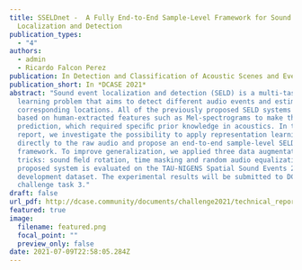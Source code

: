 ```yaml
---
title: SSELDnet -  A Fully End-to-End Sample-Level Framework for Sound Event
  Localization and Detection
publication_types:
  - "4"
authors:
  - admin
  - Ricardo Falcon Perez
publication: In Detection and Classification of Acoustic Scenes and Events 2021
publication_short: In *DCASE 2021*
abstract: "Sound event localization and detection (SELD) is a multi-task
  learning problem that aims to detect different audio events and estimate their
  corresponding locations. All of the previously proposed SELD systems were
  based on human-extracted features such as Mel-spectrograms to make the
  prediction, which required speciﬁc prior knowledge in acoustics. In this
  report, we investigate the possibility to apply representation learning
  directly to the raw audio and propose an end-to-end sample-level SELD
  framework. To improve generalization, we applied three data augmentation
  tricks: sound ﬁeld rotation, time masking and random audio equalization. The
  proposed system is evaluated on the TAU-NIGENS Spatial Sound Events 2021
  development dataset. The experimental results will be submitted to DCASE 2021
  challenge task 3."
draft: false
url_pdf: http://dcase.community/documents/challenge2021/technical_reports/DCASE2021_Huang_24_t3.pdf
featured: true
image:
  filename: featured.png
  focal_point: ""
  preview_only: false
date: 2021-07-09T22:58:05.284Z
---
```

